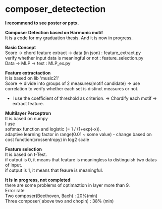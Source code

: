 # composer_detectection

<b> I recommend to see poster or pptx.</b> <br>

<b> Composer Detection based on Harmonic motif </b> <br>
It is a code for my graduation thesis. And it is now in progress.

<b> Basic Concept </b><br>
Score -> chord feature extract -> data (in json) : feature_extract.py<br>
verify whether input data is meaningful or not : feature_selection.py<br>
Data -> MLP -> test : MLP_ex.py<br>


<b> Feature extractaction </b><br>
It is based on lib 'music21'<br>
Score -> divide into groups of 2 measures(motif candidate) -> use correlation to verify whether each set is distinct measures or not. 
* I use the coefficient of threshold as criterion.
-> Chordify each motif -> extract feature.

<b> Multilayer Perceptron </b><br>
It is based on numpy <br>
I use <br>
softmax function and logistic (= 1 / (1+exp(-x)).<br>
adaptive learning factor in range(0.01 ~ some value) - change based on cost function(crossentropy) in log2 scale<br>

<b> Feature selection </b> <br>
It is based on t-Test.<br>
if output is 0, it means that feature is meaningless to distinguish two datas of input.<br>
if output is 1, it means that feaure is meaningful.



<b> It is in progress, not completed </b> <br>
there are some problems of optimaztion in layer more than 9.<br>
Error rate<br>
Two composer(Beethoven, Bach) : 20%(min) <br>
Three composer( above two and chopin) : 38% (min)
